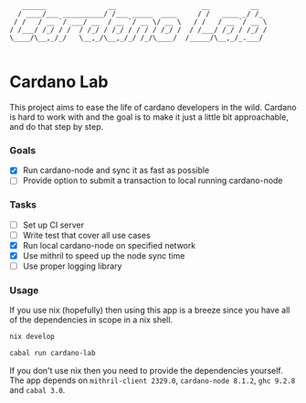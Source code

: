 ```
   ______               __                     __          __  
  / ____/___ __________/ /___ _____  ____     / /   ____ _/ /_ 
 / /   / __ `/ ___/ __  / __ `/ __ \/ __ \   / /   / __ `/ __ \
/ /___/ /_/ / /  / /_/ / /_/ / / / / /_/ /  / /___/ /_/ / /_/ /
\____/\__,_/_/   \__,_/\__,_/_/ /_/\____/  /_____/\__,_/_.___/ 
                                       
```

# Cardano Lab

This project aims to ease the life of cardano developers in the wild. Cardano
is hard to work with and the goal is to make it just a little bit approachable,
and do that step by step.


### Goals

- [x] Run cardano-node and sync it as fast as possible
- [ ] Provide option to submit a transaction to local running cardano-node 

### Tasks

- [ ] Set up CI server
- [ ] Write test that cover all use cases
- [x] Run local cardano-node on specified network 
- [x] Use mithril to speed up the node sync time
- [ ] Use proper logging library 

### Usage

If you use nix (hopefully) then using this app is a breeze since you have all
of the dependencies in scope in a nix shell. 

```bash
nix develop

cabal run cardano-lab
```

If you don't use nix then you need to provide the dependencies yourself. The
app depends on `mithril-client 2329.0`, `cardano-node 8.1.2`,  `ghc 9.2.8` and
`cabal 3.0`.
